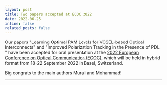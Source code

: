 ```yaml
---
layout: post
title: Two papers accepted at ECOC 2022 
date: 2022-06-25
inline: false
related_posts: false
---
```


Our papers "Learning Optimal PAM Levels for VCSEL-based Optical Interconnects" and "Improved Polarization Tracking in the Presence of PDL " have been accepted for oral presentation at the [2022 European Conference on Optical Communication (ECOC)](https://www.ecoc2022.org/), which will be held in hybrid format from 18-22 September 2022 in Basel, Switzerland.

Big congrats to the main authors Murali and Mohammad!

***

